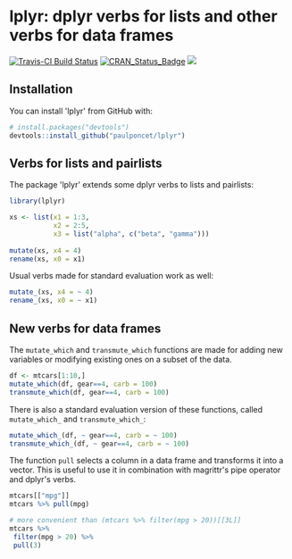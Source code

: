 # lplyr: dplyr verbs for lists and other verbs for data frames

[![Travis-CI Build Status](https://travis-ci.org/paulponcet/lplyr.svg?branch=master)](https://travis-ci.org/paulponcet/lplyr) [![CRAN_Status_Badge](http://www.r-pkg.org/badges/version/lplyr)](https://cran.r-project.org/package=lplyr) [![](https://cranlogs.r-pkg.org/badges/lplyr)](https://cran.r-project.org/package=lplyr)


## Installation

You can install 'lplyr' from GitHub with:

```R
# install.packages("devtools")
devtools::install_github("paulponcet/lplyr")
```

## Verbs for lists and pairlists 

The package 'lplyr' extends some dplyr verbs to lists and pairlists: 

```R
library(lplyr)

xs <- list(x1 = 1:3, 
           x2 = 2:5, 
           x3 = list("alpha", c("beta", "gamma")))
           
mutate(xs, x4 = 4)
rename(xs, x0 = x1)
```
Usual verbs made for standard evaluation work as well: 

```R
mutate_(xs, x4 = ~ 4)
rename_(xs, x0 = ~ x1)
```


## New verbs for data frames

The `mutate_which` and `transmute_which` functions are made for adding new variables or modifying existing ones on a subset of the data. 

```R
df <- mtcars[1:10,]
mutate_which(df, gear==4, carb = 100)
transmute_which(df, gear==4, carb = 100)
```

There is also a standard evaluation version of these functions, 
called `mutate_which_` and `transmute_which_`: 

```R
mutate_which_(df, ~ gear==4, carb = ~ 100)
transmute_which_(df, ~ gear==4, carb = ~ 100)
```

The function `pull` selects a column in a data frame 
and transforms it into a vector. 
This is useful to use it in combination with 
magrittr's pipe operator and dplyr's verbs.

```R
mtcars[["mpg"]]
mtcars %>% pull(mpg)

# more convenient than (mtcars %>% filter(mpg > 20))[[3L]]
mtcars %>%
 filter(mpg > 20) %>%
 pull(3)
```
